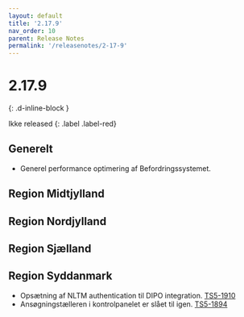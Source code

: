 ```yaml
---
layout: default
title: '2.17.9'
nav_order: 10
parent: Release Notes
permalink: '/releasenotes/2-17-9'
---
```


# 2.17.9
{: .d-inline-block }

Ikke released
{: .label .label-red}

## Generelt
- Generel performance optimering af Befordringssystemet. 

## Region Midtjylland

## Region Nordjylland

## Region Sjælland

## Region Syddanmark
- Opsætning af NLTM authentication til DIPO integration. [TS5-1910](https://sd.trifork.com/projects/TS5/queues/custom/95/TS5-1910)
- Ansøgningstælleren i kontrolpanelet er slået til igen. [TS5-1894](https://sd.trifork.com/projects/TS5/queues/custom/95/TS5-1894)
